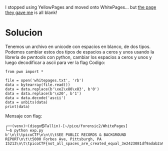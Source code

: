 I stopped using YellowPages and moved onto WhitePages... but [the page they gave me](https://jupiter.challenges.picoctf.org/static/fa4a277cfa846e07a5981d8a19288a2e/whitepages.txt) is all blank!

# Solucion
Tenemos un archivo en unicode con espacios en blanco, de dos tipos. Podemos cambiar estos dos tipos de espacios a ceros y unos usando la libreria de pwntools con python, cambiar los espacios a ceros y unos y luego decodificar a ascii para ver la flag
Codigo:
```
from pwn import *

file = open('whitepages.txt', 'rb')
data = bytearray(file.read())
data = data.replace(b'\xe2\x80\x83', b'0')
data = data.replace(b'\x20', b'1')
data = data.decode('ascii')
data = unbits(data)
print(data)
```
Mensaje con flag:
```
┌──(venv)─(diego㉿Tallin)-[~/pico/forensic2/WhitePages]
└─$ python exp.py
b'\n\t\tpicoCTF\n\n\t\tSEE PUBLIC RECORDS & BACKGROUND REPORT\n\t\t5000 Forbes Ave, Pittsburgh, PA 15213\n\t\tpicoCTF{not_all_spaces_are_created_equal_3e2423081df9adab2a9d96afda4cfad6}\n\t\t'
```